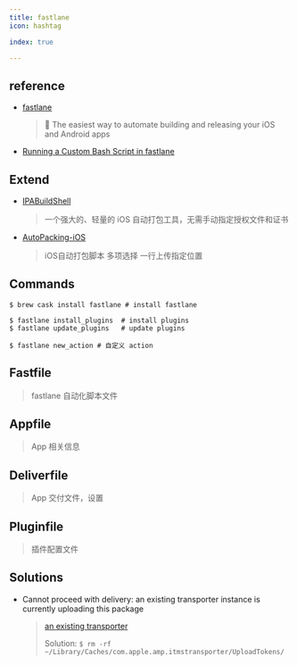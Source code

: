 ```yaml
---
title: fastlane
icon: hashtag

index: true

---
```


<!-- more -->

## reference

- [fastlane](https://github.com/fastlane/fastlane)
    > 🚀 The easiest way to automate building and releasing your iOS and Android apps
- [Running a Custom Bash Script in fastlane](https://spin.atomicobject.com/2021/05/21/custom-bash-script-fastlane/)

## Extend

- [IPABuildShell](https://github.com/aa335418265/IPABuildShell) 
    > 一个强大的、轻量的 iOS 自动打包工具，无需手动指定授权文件和证书
- [AutoPacking-iOS](https://github.com/stackhou/AutoPacking-iOS) 
    > iOS自动打包脚本 多项选择 一行上传指定位置

## Commands

``` shell
$ brew cask install fastlane # install fastlane

$ fastlane install_plugins  # install plugins
$ fastlane update_plugins   # update plugins

$ fastlane new_action # 自定义 action
```

## Fastfile
> fastlane 自动化脚本文件

## Appfile
> App 相关信息

## Deliverfile
> App 交付文件，设置

## Pluginfile
> 插件配置文件

## Solutions

- Cannot proceed with delivery: an existing transporter instance is currently uploading this package
    > [an existing transporter](https://stackoverflow.com/questions/3870082/application-loader-cannot-proceed-with-delivery-an-existing-transporter-insta)
    > 
    > Solution: `$ rm -rf ~/Library/Caches/com.apple.amp.itmstransporter/UploadTokens/`

